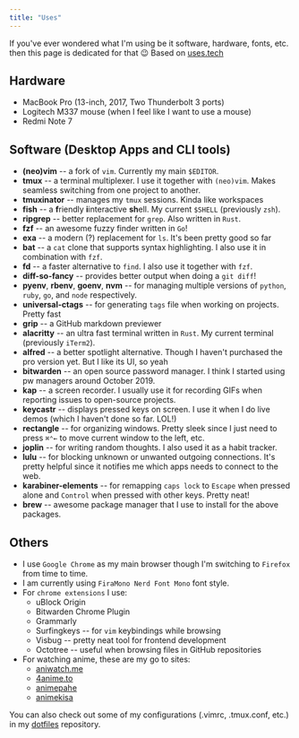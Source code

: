 ```yaml
---
title: "Uses"
---
```


If you've ever wondered what I'm using be it software, hardware, fonts, etc. then
this page is dedicated for that 😉 Based on [uses.tech](https://uses.tech)

## Hardware

- MacBook Pro (13-inch, 2017, Two Thunderbolt 3 ports)
- Logitech M337 mouse (when I feel like I want to use a mouse)
- Redmi Note 7


## Software (Desktop Apps and CLI tools)

- **(neo)vim** -- a fork of `vim`. Currently my main `$EDITOR`.
- **tmux** -- a terminal multiplexer. I use it together with `(neo)vim`. Makes seamless switching from one project to another.
- **tmuxinator** -- manages my `tmux` sessions. Kinda like workspaces
- **fish** -- a **f**riendly **i**interactive **sh**ell. My current `$SHELL` (previously `zsh`).
- **ripgrep** -- better replacement for `grep`. Also written in `Rust`.
- **fzf** -- an awesome fuzzy finder written in `Go`!
- **exa** -- a modern (?) replacement for `ls`. It's been pretty good so far
- **bat** -- a `cat` clone that supports syntax highlighting. I also use it in combination with `fzf`.
- **fd** -- a faster alternative to `find`. I also use it together with `fzf`.
- **diff-so-fancy** -- provides better output when doing a `git diff`!
- **pyenv**, **rbenv**, **goenv**, **nvm** -- for managing multiple versions of `python`, `ruby`, `go`, and `node` respectively.
- **universal-ctags** -- for generating `tags` file when working on projects. Pretty fast
- **grip** -- a GitHub markdown previewer
- **alacritty** -- an ultra fast terminal written in `Rust`. My current terminal (previously `iTerm2`).
- **alfred** -- a better spotlight alternative. Though I haven't purchased the pro version yet. But I like its UI, so yeah
- **bitwarden** -- an open source password manager. I think I started using pw managers around October 2019.
- **kap** -- a screen recorder. I usually use it for recording GIFs when reporting issues to open-source projects.
- **keycastr** -- displays pressed keys on screen. I use it when I do live demos (which I haven't done so far. LOL!)
- **rectangle** -- for organizing windows. Pretty sleek since I just need to press `⌘⌃←` to move current window to the left, etc.
- **joplin** -- for writing random thoughts. I also used it as a habit tracker.
- **lulu** -- for blocking unknown or unwanted outgoing connections. It's pretty helpful since it notifies me which apps needs to connect to the web.
- **karabiner-elements** -- for remapping `caps lock` to `Escape` when pressed alone and `Control` when pressed with other keys. Pretty neat!
- **brew** -- awesome package manager that I use to install for the above packages.

## Others

- I use `Google Chrome` as my main browser though I'm switching to `Firefox` from time to time.
- I am currently using `FiraMono Nerd Font Mono` font style.
- For `chrome extensions` I use:
  - uBlock Origin
  - Bitwarden Chrome Plugin
  - Grammarly
  - Surfingkeys -- for `vim` keybindings while browsing
  - Visbug -- pretty neat tool for frontend development
  - Octotree -- useful when browsing files in GitHub repositories
- For watching anime, these are my go to sites:
  - [aniwatch.me](https://aniwatch.me)
  - [4anime.to](https://4anime.to)
  - [animepahe](https://animepahe.com)
  - [animekisa](https://animekisa.tv)

You can also check out some of my configurations (.vimrc, .tmux.conf, etc.) in my
[dotfiles](https://github.com/yujinyuz/dotfiles) repository.


